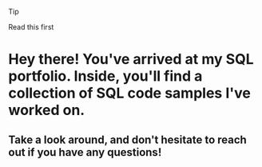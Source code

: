 >[!tip]
>Read this first



# Hey there! You've arrived at my SQL portfolio. Inside, you'll find a collection of SQL code samples I've worked on. 

## Take a look around, and don't hesitate to reach out if you have any questions!

